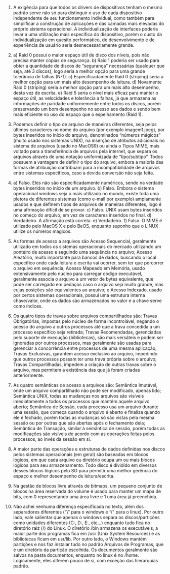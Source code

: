 1) A exigência para que todos os drivers de dispositivos tenham o mesmo padrão serve não só para distinguir o uso de cada dispositivo independente de seu funcionamento individual, como também para simplificar a construção de aplicações e das camadas mais elevadas do próprio sistema operacional. A individualização de interfaces poderia levar a uma utilização mais específica do dispositivo, porém o custo da individualização em quesito performático, de desenvolvimento e de experiência de usuário seria desnecessariamente grande.

2) a) Raid 0 possui o maior espaço útil de disco dos níveis, pois não precisa manter cópias de segurança.
b) Raid 1 poderia ser usado para obter a quantidade de discos de “segurança” necessárias (qualquer que seja, até 3 discos), logo seria a melhor opção para uma grande tolerância de falhas (N-1).
c) Especificadamente Raid 0 (striping) seria a melhor opção para um mais alto desempenho de leitura.
d) Novamente Raid 0 (striping) seria a melhor opção para um mais alto desempenho, desta vez de escrita.
e) Raid 5 seria o nível mais eficaz para manter o espaço útil, as velocidades e tolerância a falhas, já que armazena as informações de paridade uniformemente entre todos os discos, porém preservando um bom desempenho no acesso aos dados e sendo bem mais eficiente no uso do espaço que o espelhamento (Raid 1).

3) Podemos definir o tipo de arquivo de maneiras diferentes, seja pelos últimos caracteres no nome do arquivo (por exemplo imagem1.jpeg), por bytes inseridos no início do arquivo, denominados “números mágicos” (muito usado nos sistemas UNIX), na inserção de atributos adicionais no sistema de arquivos (usado no MacOS9) ou ainda o Tipos MIME, mais voltado para a transferência de arquivos pela internet, que separa os arquivos através de uma notação uniformizada de “tipo/subtipo”. Todos possuem a vantagem de definir o tipo do arquivo, embora a maioria das formas de atribuição contribuam para a incompatibilidade de arquivos entre sistemas específicos, caso a devida conversão não seja feita.

4) a) Falso. Eles não são especificadamente numéricos, sendo na verdade bytes inseridos no início de um arquivo.
b) Falso. Embora o sistema operacional windows seja o mais utilizado no mundo, existe toda uma pletora de diferentes sistemas (como e-mail por exemplo) amplamente usados e que definem tipos de arquivos de maneiras diferentes, logo é uma afirmação difícil de se provar.
c) Falso. UNIX usam bytes inseridos no começo do arquivo, em vez de caracteres inseridos no final.
d) Verdadeiro. A afirmação está correta.
e) Verdadeiro.
f) Falso. O MIME é utilizado pelo MacOS X e pelo BeOS, enquanto suponho que o LINUX utilize os números mágicos.

5) As formas de acesso a arquivos são Acesso Sequencial, geralmente utilizado em todos os sistemas operacionais do mercado utilizando um ponteiro de acesso e seguindo uma sequência no arquivo; Acesso Aleatório, muito importante para bancos de dados, buscando o local específico onde cada leitura e escrita vai ocorrer, sem ter que percorrer o arquivo em sequência; Acesso Mapeado em Memória, usado extensivamente pelo núcleo para carregar código executável, geralmente associa o arquivo a um vetor de bytes equivalente, que pode ser carregado em pedaços caso o arquivo seja muito grande, mas cujas posições são equivalentes ao arquivo; e Acesso Indexado, usado por certos sistemas operacionais, possui uma estrutura interna chave/valor, onde os dados são armazenados no valor e a chave serve como índices.

6) Os quatro tipos de travas sobre arquivos compartilhados são: Travas Obrigatórias, impostas pelo núcleo de forma incontrolável, negando o acesso do arquivo a outros processos até que a trava concedida a um processo específico seja retirada; Travas Recomendadas, gerenciadas pelo suporte de execução (bibliotecas), são mais versáteis e podem ser ignoradas por outros processos, mas geralmente são usadas para gerenciar a concorrência entre processos de uma mesma aplicação; Travas Exclusivas, garantem acesso exclusivo ao arquivo, impedindo que outros processos possam ter uma trava própria sobre o arquivo; Travas Compartilhadas, impedem a criação de outras travas sobre o arquivo, mas permitem a existência das que já foram criadas anteriormente.

7) As quatro semânticas de acesso a arquivos são: Semântica Imutável, onde um arquivo compartilhado não pode ser modificado, apenas lido; Semântica UNIX, todas as mudanças nos arquivos são visíveis imediatamente a todos os processos que mantêm aquele arquivo aberto; Semântica de Sessão, cada processo usa um arquivo durante uma sessão, que começa quando o arquivo é aberto e finaliza quando ele é fechado, porém todas as mudanças só são vistas pela mesma sessão ou por outras que são abertas após o fechamento dela; Semântica de Transação, similar à semântica de sessão, porém todas as modificações são visíveis de acordo com as operações feitas pelos processos, ao invés da sessão em si.

8) A maior parte das operações e estruturas de dados definidas nos discos pelos sistemas operacionais (em geral) são baseadas em blocos lógicos, em que cada arquivo ou diretório ocupa um ou mais blocos lógicos para seu armazenamento. Todo disco é dividido em diversos desses blocos lógicos pelo SO para permitir uma melhor gerência do espaço e melhor desempenho de leitura/escrita.

9) Na gestão de blocos livre através de bitmaps, um pequeno conjunto de blocos na área reservada do volume é usado para manter um mapa de bits, com 0 representando uma área livre e 1 uma área já preenchida.

10) Não achei nenhuma diferença especificada no texto, além dos separadores diferentes (“\” para o windows e “/” para o linux). Por outro lado, vale salientar que apenas o windows separa os discos/partições como unidades diferentes (C:, D:, E:, etc…) enquanto tudo fica no diretório raiz (/) do Linux. O diretório /bin armazena os executáveis, a maior parte dos programas fica em /usr (Unix System Resources) e as bibliotecas ficam em usr/lib. Por outro lado, o Windows mantém partições e nos faz instalar tudo no padrão Arquivos de Programas, que é um diretório da partição escolhida. Os documentos geralmente são salvos na pasta documentos, enquanto no linux é no /home. Logicamente, eles diferem pouco de si, com exceção das hierarquias padrão.
